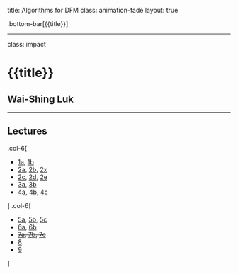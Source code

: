 title: Algorithms for DFM
class: animation-fade
layout: true

<!-- This slide will serve as the base layout for all your slides -->
.bottom-bar[{{title}}]

---

class: impact

{{title}}
=========

Wai-Shing Luk
-------------

---

Lectures
--------

.col-6[

-   [1a](lec00-remark.html), [1b](lec01-remark.html)
-   [2a](swdevtips.html), [2b](swdevtools.html), [2x](opensource.html)
-   [2c](lec02b-remark.html), [2d](complexity.html), [2e](algorithm.html)
-   [3a](lec03a-remark.html), [3b](lec03b-remark.html)
-   [4a](lec04a-remark.html), [4b](lec04b-remark.html), [4c](lec04c-remark.html)

] .col-6[

-   [5a](lec05a-remark.html), [5b](lec05b-remark.html), [5c](unimodal.html)
-   [6a](../cvx/cutting_plane.pdf), [6b](../cvx/ellipsoid.pdf)
-   ~~[7a](../netoptim/quickstart.html), [7b](netflow+cvxopt.html), [7c](useful_skew.pdf)~~
-   [8](lec08-remark.html)
-   [9](lec09-remark.html)

]
